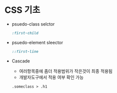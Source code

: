 # CSS 기초

- psuedo-class selctor

    ```css
    :first-child
    ```

- psuedo-element sleector

    ```css
    ::first-line
    ```

- Cascade
    - 여러항목중에 좀더 적용범위가 작은것이 최종 적용됨
    - 개발자도구에서 적용 여부 확인 가능

    ```
    .someclass > .h1
    ```